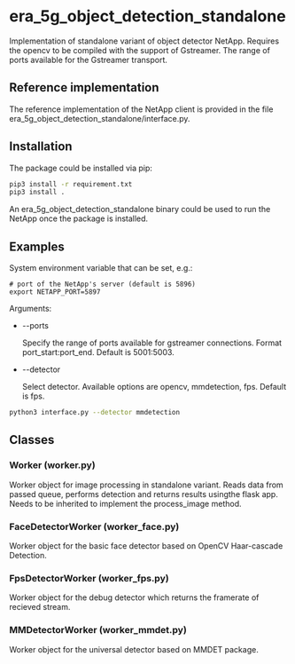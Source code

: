 # era_5g_object_detection_standalone

Implementation of standalone variant of object detector NetApp. Requires the opencv to be compiled with the support of Gstreamer. The range of ports available for the Gstreamer transport.

## Reference implementation

The reference implementation of the NetApp client is provided in the file era_5g_object_detection_standalone/interface.py. 

## Installation

The package could be installed via pip:

```bash
pip3 install -r requirement.txt
pip3 install .
```

An era_5g_object_detection_standalone binary could be used to run the NetApp once the package is installed. 

## Examples

System environment variable that can be set, e.g.:

```
# port of the NetApp's server (default is 5896)
export NETAPP_PORT=5897
```

Arguments:

 - --ports
 
   Specify the range of ports available for gstreamer connections. Format port_start:port_end. 
   Default is 5001:5003.
 
 - --detector

   Select detector. Available options are opencv, mmdetection, fps. Default is fps.

```bash
python3 interface.py --detector mmdetection
```

## Classes

### Worker (worker.py)

Worker object for image processing in standalone variant. Reads data from passed queue, performs detection and returns results usingthe flask app. Needs to be inherited to implement the process_image method.

### FaceDetectorWorker (worker_face.py)

Worker object for the basic face detector based on OpenCV Haar-cascade Detection. 

### FpsDetectorWorker (worker_fps.py)

Worker object for the debug detector which returns the framerate of recieved stream.

### MMDetectorWorker (worker_mmdet.py)

Worker object for the universal detector based on MMDET package.
